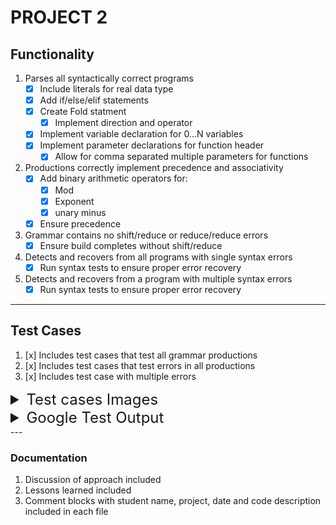 # PROJECT 2

## Functionality
1. Parses all syntactically correct programs
   - [x] Include literals for real data type
   - [x] Add if/else/elif statements
   - [x] Create Fold statment
      - [x] Implement direction and operator
   - [x] Implement variable declaration for 0...N variables
   - [x] Implement parameter declarations for function header
      - [x] Allow for comma separated multiple parameters for functions
2. Productions correctly implement precedence and associativity
   - [x] Add binary arithmetic operators for:
      - [x] Mod
      - [x] Exponent
      - [x] unary minus
   - [x] Ensure precedence
3. Grammar contains no shift/reduce or reduce/reduce errors
   - [x] Ensure build completes without shift/reduce
4. Detects and recovers from all programs with single syntax errors
   - [x] Run syntax tests to ensure proper error recovery
5. Detects and recovers from a program with multiple syntax errors
   - [x] Run syntax tests to ensure proper error recovery

---

## Test Cases

1. [x] Includes test cases that test all grammar productions
2. [x] Includes test cases that test errors in all productions
3. [x] Includes test case with multiple errors

<details style="font-size: 1.5rem;">
<summary>Test cases Images</summary>
Test cases 1-5

<img src="images/Tests1-5.png" width="512">

Test cases 6-9

<img src="images/Tests6-9.png" width="512">

Test cases 10-13

<img src="images/Tests10-13.png" width="512">

Test cases 14 and Syntax cases 1 and 2

<img src="images/Test14_S1-2.png" width="512">

Syntax cases 3 and 4

<img src="images/Syntax3-4.png" width="512">

Syntax case 5

<img src="images/Syntax5.png" width="512">
</details>

<details style="font-size: 1.5rem;">
<summary>Google Test Output</summary>

<img src="images/GTest.png" width="512">

</details>
---

### Documentation

1. Discussion of approach included
2. Lessons learned included
3. Comment blocks with student name, project, date and code description included in each file
